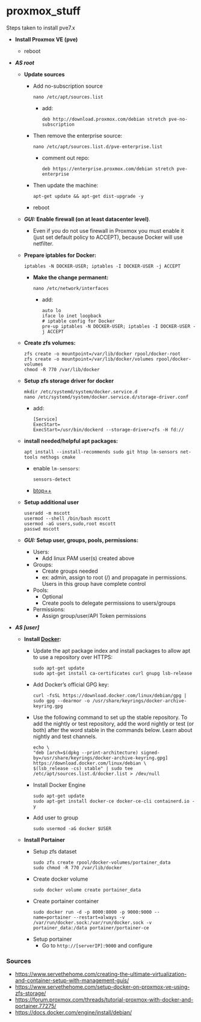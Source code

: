 # proxmox_stuff

Steps taken to install pve7.x


- **Install Proxmox VE (pve)**
  - reboot

- ***AS root***

    - **Update sources**
      - Add no-subscription source
        ``` 
        nano /etc/apt/sources.list 
        ```
        - add:
          ``` 
          deb http://download.proxmox.com/debian stretch pve-no-subscription 
          ```
      - Then remove the enterprise source:
        ``` 
        nano /etc/apt/sources.list.d/pve-enterprise.list 
        ```
        - comment out repo:
          ``` 
          deb https://enterprise.proxmox.com/debian stretch pve-enterprise 
          ```
      - Then update the machine:
        ``` 
        apt-get update && apt-get dist-upgrade -y 
        ```
      - reboot

    - ***GUI:* Enable firewall (on at least datacenter level)**. 
      - Even if you do not use firewall in Proxmox you must enable it (just set default policy to ACCEPT), because Docker will use netfilter.

    - **Prepare iptables for Docker:** 
      ``` 
      iptables -N DOCKER-USER; iptables -I DOCKER-USER -j ACCEPT 
      ```
      - **Make the change permanent:**
        ``` 
        nano /etc/network/interfaces 
        ```
          - add:
            ``` 
            auto lo
            iface lo inet loopback
            # iptable config for Docker
            pre-up iptables -N DOCKER-USER; iptables -I DOCKER-USER -j ACCEPT
            ```

    - **Create zfs volumes:**
      ```
      zfs create -o mountpoint=/var/lib/docker rpool/docker-root
      zfs create -o mountpoint=/var/lib/docker/volumes rpool/docker-volumes
      chmod -R 770 /var/lib/docker
      ```

    - **Setup zfs storage driver for docker**
      ```
      mkdir /etc/systemd/system/docker.service.d
      nano /etc/systemd/system/docker.service.d/storage-driver.conf
      ```
      - add:
        ```
        [Service]
        ExecStart=
        ExecStart=/usr/bin/dockerd --storage-driver=zfs -H fd://
        ```
        
    - **install needed/helpful apt packages:**
      ```
      apt install --install-recommends sudo git htop lm-sensors net-tools nethogs cmake
      ```
      - enable ```lm-sensors```:
        ```
        sensors-detect
        ```
      - [btop++](https://github.com/aristocratos/btop#prerequisites)

    - **Setup additional user**
      ```
      useradd -m mscott
      usermod --shell /bin/bash mscott
      usermod -aG users,sudo,root mscott
      passwd mscott
      ```

    - ***GUI:* Setup user, groups, pools, permissions:**
      - Users:
        - Add linux PAM user(s) created above
      - Groups:
        - Create groups needed
        - ex: admin, assign to root (/) and propagate in permissions. Users in this group have complete control
      - Pools:
        - Optional
        - Create pools to delegate permissions to users/groups
      - Permissions:
        - Assign group/user/API Token permissions

- ***AS [user]***
  - **Install [Docker](https://docs.docker.com/engine/install/debian/):**
    - Update the apt package index and install packages to allow apt to use a repository over HTTPS:
      ```  
      sudo apt-get update
      sudo apt-get install ca-certificates curl gnupg lsb-release
      ```    
    - Add Docker’s official GPG key:
      ```
      curl -fsSL https://download.docker.com/linux/debian/gpg | sudo gpg --dearmor -o /usr/share/keyrings/docker-archive-keyring.gpg
      ```
    - Use the following command to set up the stable repository. To add the nightly or test repository, add the word nightly or test (or both) after the word stable in the commands below. Learn about nightly and test channels.
      ```
      echo \
      "deb [arch=$(dpkg --print-architecture) signed-by=/usr/share/keyrings/docker-archive-keyring.gpg] https://download.docker.com/linux/debian \
      $(lsb_release -cs) stable" | sudo tee /etc/apt/sources.list.d/docker.list > /dev/null
      ````
    - Install Docker Engine
      ```
      sudo apt-get update
      sudo apt-get install docker-ce docker-ce-cli containerd.io -y
      ```
    - Add user to group
      ```
      sudo usermod -aG docker $USER
      ```

  - **Install Portainer**
    - Setup zfs dataset
      ```
      sudo zfs create rpool/docker-volumes/portainer_data
      sudo chmod -R 770 /var/lib/docker
      ```
    - Create docker volume
      ```
      sudo docker volume create portainer_data
      ```
    - Create portainer container
      ```
      sudo docker run -d -p 8000:8000 -p 9000:9000 --name=portainer --restart=always -v /var/run/docker.sock:/var/run/docker.sock -v portainer_data:/data portainer/portainer-ce
      ```
    - Setup portainer
      - Go to ```http://[serverIP]:9000``` and configure
  
  
### Sources
 - https://www.servethehome.com/creating-the-ultimate-virtualization-and-container-setup-with-management-guis/
 - https://www.servethehome.com/setup-docker-on-proxmox-ve-using-zfs-storage/
 - https://forum.proxmox.com/threads/tutorial-proxmox-with-docker-and-portainer.77275/
 - https://docs.docker.com/engine/install/debian/
